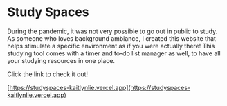 # Study Spaces

During the pandemic, it was not very possible to go out in public to study. As someone who loves background ambiance, I created this website that helps stimulate a specific environment as if you were actually there! This studying tool comes with a timer and to-do list manager as well, to have all your studying resources in one place.

Click the link to check it out!

[https://studyspaces-kaitlynlie.vercel.app](https://studyspaces-kaitlynlie.vercel.app)
